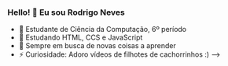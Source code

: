### Hello! 👋 Eu sou Rodrigo Neves



- 🔭 Estudante de Ciência da Computação, 6º período
- 🌱 Estudando HTML, CCS e JavaScript
- 👯 Sempre em busca de novas coisas a aprender
- ⚡ Curiosidade: Adoro vídeos de filhotes de cachorrinhos :) 
-->
